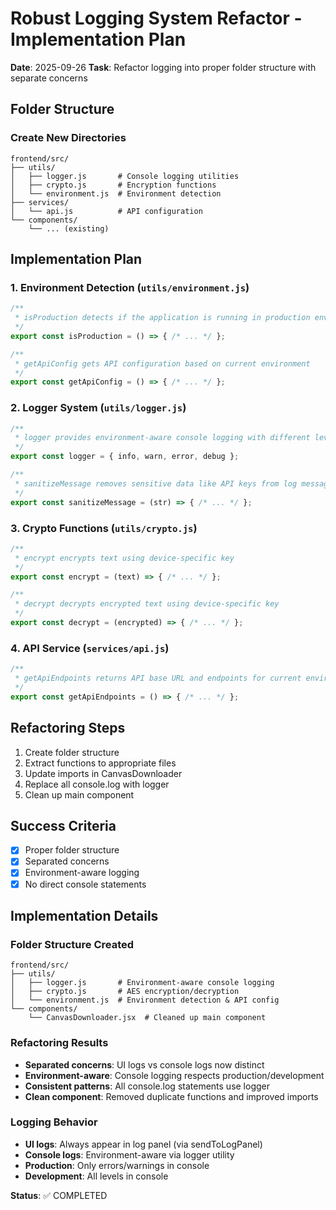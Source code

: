 # Robust Logging System Refactor - Implementation Plan

**Date**: 2025-09-26
**Task**: Refactor logging into proper folder structure with separate concerns

## Folder Structure

### Create New Directories
```
frontend/src/
├── utils/
│   ├── logger.js       # Console logging utilities
│   ├── crypto.js       # Encryption functions
│   └── environment.js  # Environment detection
├── services/
│   └── api.js          # API configuration
└── components/
    └── ... (existing)
```

## Implementation Plan

### 1. **Environment Detection** (`utils/environment.js`)
```javascript
/**
 * isProduction detects if the application is running in production environment
 */
export const isProduction = () => { /* ... */ };

/**
 * getApiConfig gets API configuration based on current environment
 */
export const getApiConfig = () => { /* ... */ };
```

### 2. **Logger System** (`utils/logger.js`)
```javascript
/**
 * logger provides environment-aware console logging with different levels
 */
export const logger = { info, warn, error, debug };

/**
 * sanitizeMessage removes sensitive data like API keys from log messages
 */
export const sanitizeMessage = (str) => { /* ... */ };
```

### 3. **Crypto Functions** (`utils/crypto.js`)
```javascript
/**
 * encrypt encrypts text using device-specific key
 */
export const encrypt = (text) => { /* ... */ };

/**
 * decrypt decrypts encrypted text using device-specific key
 */
export const decrypt = (encrypted) => { /* ... */ };
```

### 4. **API Service** (`services/api.js`)
```javascript
/**
 * getApiEndpoints returns API base URL and endpoints for current environment
 */
export const getApiEndpoints = () => { /* ... */ };
```

## Refactoring Steps
1. Create folder structure
2. Extract functions to appropriate files
3. Update imports in CanvasDownloader
4. Replace all console.log with logger
5. Clean up main component

## Success Criteria
- [x] Proper folder structure
- [x] Separated concerns
- [x] Environment-aware logging
- [x] No direct console statements

## Implementation Details

### Folder Structure Created
```
frontend/src/
├── utils/
│   ├── logger.js       # Environment-aware console logging
│   ├── crypto.js       # AES encryption/decryption
│   └── environment.js  # Environment detection & API config
└── components/
    └── CanvasDownloader.jsx  # Cleaned up main component
```

### Refactoring Results
- **Separated concerns**: UI logs vs console logs now distinct
- **Environment-aware**: Console logging respects production/development
- **Consistent patterns**: All console.log statements use logger
- **Clean component**: Removed duplicate functions and improved imports

### Logging Behavior
- **UI logs**: Always appear in log panel (via sendToLogPanel)
- **Console logs**: Environment-aware via logger utility
- **Production**: Only errors/warnings in console
- **Development**: All levels in console

**Status**: ✅ COMPLETED